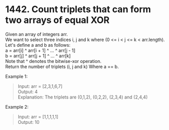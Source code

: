 # 1442. Count triplets that can form two arrays of equal XOR

Given an array of integers arr.\
We want to select three indices i, j and k where (0 <= i < j <= k < arr.length).\
Let's define a and b as follows:\
a = arr[i] ^ arr[i + 1] ^ ... ^ arr[j - 1]\
b = arr[j] ^ arr[j + 1] ^ ... ^ arr[k]\
Note that ^ denotes the bitwise-xor operation.\
Return the number of triplets (i, j and k) Where a == b.

Example 1:

>Input: arr = [2,3,1,6,7]\
Output: 4\
Explanation: The triplets are (0,1,2), (0,2,2), (2,3,4) and (2,4,4)

Example 2:

>Input: arr = [1,1,1,1,1]\
Output: 10